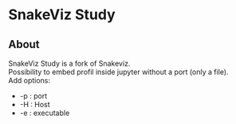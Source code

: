 SnakeViz Study
========

About
-----

SnakeViz Study is a fork of Snakeviz.   
Possibility to embed profil inside jupyter without a port (only a file).  
Add options:
- -p : port
- -H : Host
- -e : executable
